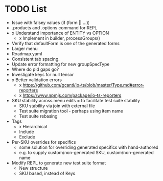 # TODO List

* Issue with falsey values (if (form || ...))
* .products and .options command for REPL
* x Understand importance of ENTITY vs OPTION
  * x Implement in builder, processGroups()
* Verify that defaultForm is one of the generated forms
* Larger menu
* Roadmap.yaml
* Consistent tab spacing.
* Update error formatting for new groupSpecType
* Where do pid gaps go?
* Investigate keys for null tensor
* x Better validation errors
  * x https://github.com/gcanti/io-ts/blob/master/Type.md#error-reporters
  * x https://www.npmjs.com/package/io-ts-reporters
* SKU stability across menu edits = to facilitate test suite stability
  * SKU stability via join with external file
  * Test suite migration tool - perhaps using item name
  * Test suite rebasing
* Tags
  * x Hierarchical
  * Include
  * Exclude
* Per-SKU overrides for specifics
  * some solution for overriding generated specifics with hand-authored
  * e.g. to supply custom/non-generated SKU, custom/non-generated name
* Modify REPL to generate new test suite format
  * New structure
  * SKU based, instead of Keys
